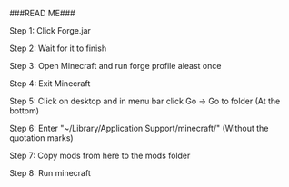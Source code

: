 ###READ ME###

Step 1: Click Forge.jar

Step 2: Wait for it to finish

Step 3: Open Minecraft and run forge profile aleast once

Step 4: Exit Minecraft

Step 5: Click on desktop and in menu bar click Go -> Go to folder (At the bottom)

Step 6: Enter "~/Library/Application Support/minecraft/" (Without the quotation marks)

Step 7: Copy mods from here to the mods folder

Step 8: Run minecraft

